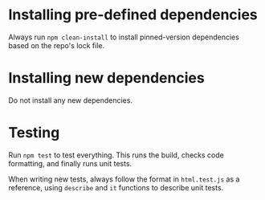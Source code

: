 # Installing pre-defined dependencies

Always run `npm clean-install` to install pinned-version dependencies based on
the repo's lock file.

# Installing new dependencies

Do not install any new dependencies.

# Testing

Run `npm test` to test everything. This runs the build, checks code formatting,
and finally runs unit tests.

When writing new tests, always follow the format in `html.test.js` as a
reference, using `describe` and `it` functions to describe unit tests.
